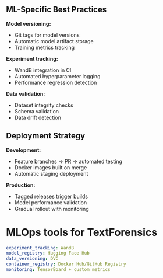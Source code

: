 ## **ML-Specific Best Practices**

**Model versioning:**
- Git tags for model versions
- Automatic model artifact storage
- Training metrics tracking

**Experiment tracking:**
- WandB integration in CI
- Automated hyperparameter logging
- Performance regression detection

**Data validation:**
- Dataset integrity checks
- Schema validation
- Data drift detection

## **Deployment Strategy**

**Development:**
- Feature branches → PR → automated testing
- Docker images built on merge
- Automatic staging deployment

**Production:**
- Tagged releases trigger builds
- Model performance validation
- Gradual rollout with monitoring

# MLOps tools for TextForensics
```yaml
experiment_tracking: WandB
model_registry: Hugging Face Hub
data_versioning: DVC
container_registry: Docker Hub/GitHub Registry
monitoring: TensorBoard + custom metrics
```
